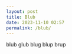```yaml
---
layout: post
title: Blub
date: 2023-11-10 02:57
permalink: /blub/
---
```


blub glub blug blup brup
